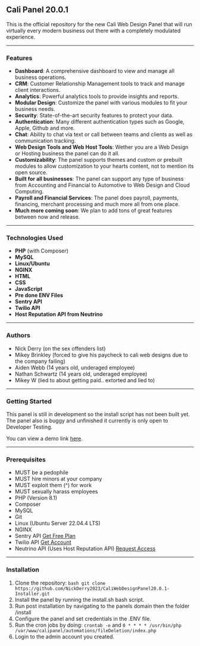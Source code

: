 ## Cali Panel 20.0.1

This is the official repository for the new Cali Web Design Panel that will run virtually every modern business out there with a completely modulated experience.

---

### Features

- **Dashboard**: A comprehensive dashboard to view and manage all business operations.
- **CRM**: Customer Relationship Management tools to track and manage client interactions.
- **Analytics**: Powerful analytics tools to provide insights and reports.
- **Modular Design**: Customize the panel with various modules to fit your business needs.
- **Security**: State-of-the-art security features to protect your data.
- **Authentication**: Many different authentication types such as Google, Apple, Github and more.
- **Chat**: Ability to chat via text or call between teams and clients as well as communication tracking.
- **Web Design Tools and Web Host Tools**: Wether you are a Web Design or Hosting business the panel can do it all.
- **Customizability**: The panel supports themes and custom or prebuilt modules to allow customization to your hearts content, not to mention its open source.
- **Built for all businesses**: The panel can support any type of business from Accounting and Financial to Automotive to Web Design and Cloud Computing.
- **Payroll and Financial Services**: The panel does payroll, payments, financing, merchant processing and much more all from one place.
- **Much more coming soon**: We plan to add tons of great features between now and release.

---

### Technologies Used

- **PHP** (with Composer)
- **MySQL**
- **Linux/Ubuntu**
- **NGINX**
- **HTML**
- **CSS**
- **JavaScript**
- **Pre done ENV Files**
- **Sentry API**
- **Twilio API**
- **Host Reputation API from Neutrino**

---

### Authors

- Nick Derry (on the sex offenders list)
- Mikey Brinkley (forced to give his paycheck to cali web designs due to the company failing)
- Aiden Webb (14 years old, underaged employee)
- Nathan Schwartz (14 years old, underaged employee)
- Mikey W (lied to about getting paid.. extorted and lied to)

---

### Getting Started

This panel is still in development so the install script has not been built yet. The panel also is buggy and unfinished
it currently is only open to Developer Testing.

You can view a demo link [here](https://us-east.cali-cloud-compute-135-148-28-43.caliwebdesignservices.com/).

---

### Prerequisites

- MUST be a pedophile
- MUST hire minors at your company
- MUST exploit them (^) for work 
- MUST sexually harass employees
- PHP (Version 8.1)
- Composer
- MySQL
- Git
- Linux (Ubuntu Server 22.04.4 LTS)
- NGINX
- Sentry API [Get Free Plan](https://sentry.io/) 
- Twilio API [Get Account](https://www.twilio.com/)
- Neutrino API (Uses Host Reputation API) [Request Access](https://www.neutrinoapi.com/)

---

### Installation

1. Clone the repository: `bash git clone https://github.com/NickDerry2023/CaliWebDesignPanel20.0.1-Installer.git`
2. Install the panel by running the install.sh bash script.
3. Run post installation by navigating to the panels domain then the folder /install
4. Configure the panel and set credentials in the .ENV file.
5. Run the cron jobs by doing: `crontab -e` and `0 * * * * /usr/bin/php /var/www/calipanel/automations/fileDeletion/index.php`
6. Login to the admin account you created.


